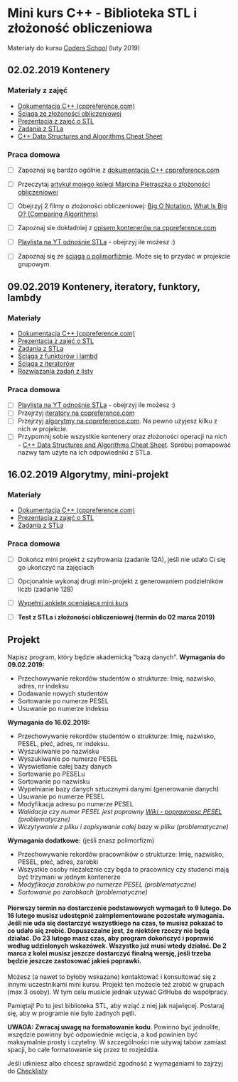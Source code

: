 # Mini kurs C++ - Biblioteka STL i złożoność obliczeniowa
Materiały do kursu [Coders School](http://coders.school) (luty 2019)

## 02.02.2019 Kontenery

### Materiały z zajęć
- [Dokumentacja C++ (cppreference.com)](https://en.cppreference.com/)
- [Ściąga ze złożoności obliczeniowej](zlozonosc_obliczeniowa.pdf)
- [Prezentacja z zajęć o STL](STL.pdf)
- [Zadania z STLa](zadania_STL.pdf)
- [C++ Data Structures and Algorithms Cheat Sheet](https://github.com/gibsjose/cpp-cheat-sheet/blob/master/Data%20Structures%20and%20Algorithms.md)

### Praca domowa
- [ ] Zapoznaj się bardzo ogólnie z [dokumentacją C++ cppreference.com](http://en.cppreference.com/w/)
- [ ] Przeczytaj [artykuł mojego kolegi Marcina Pietraszka o złożoności obliczeniowej](http://www.samouczekprogramisty.pl/podstawy-zlozonosci-obliczeniowej/)
- [ ] Obejrzyj 2 filmy o złożoności obliczeniowej: [Big O Notation](https://www.youtube.com/watch?v=v4cd1O4zkGw), [What Is Big O? (Comparing Algorithms)](https://www.youtube.com/watch?v=MyeV2_tGqvw)
- [ ] Zapoznaj sie dokładniej z [opisem kontenerów na cppreference.com](http://en.cppreference.com/w/cpp/container)
- [ ] [Playlista na YT odnośnie STLa](https://www.youtube.com/playlist?list=PL5jc9xFGsL8G3y3ywuFSvOuNm3GjBwdkb) - obejrzyj ile możesz :)
- [ ] Zapoznaj się ze [ściągą o polimorfiźmie](polimorfizm.pdf). Może się to przydać w projekcie grupowym.


## 09.02.2019 Kontenery, iteratory, funktory, lambdy

### Materiały
- [Dokumentacja C++ (cppreference.com)](https://en.cppreference.com/)
- [Prezentacja z zajęć o STL](STL.pdf)
- [Zadania z STLa](zadania_STL.pdf)
- [Ściąga z funktorów i lambd](Funktory_i_lambdy.pdf)
- [Ściąga z iteratorów](iteratory.pdf)
- [Rozwiązania zadań z listy](https://github.com/LordLukin/stl)

### Praca domowa
- [ ] [Playlista na YT odnośnie STLa](https://www.youtube.com/playlist?list=PL5jc9xFGsL8G3y3ywuFSvOuNm3GjBwdkb) - obejrzyj ile możesz :)
- [ ] Przejrzyj [iteratory na cppreference.com](https://en.cppreference.com/w/cpp/iterator)
- [ ] Przejrzyj [algorytmy na cppreference.com](https://en.cppreference.com/w/cpp/algorithm). Na pewno użyjesz kilku z nich w projekcie.
- [ ] Przypomnij sobie wszystkie kontenery oraz złożoności operacji na nich -  [C++ Data Structures and Algorithms Cheat Sheet](https://github.com/gibsjose/cpp-cheat-sheet/blob/master/Data%20Structures%20and%20Algorithms.md). Spróbuj pomapować nazwy tam użyte na ich odpowiedniki z STLa.

## 16.02.2019 Algorytmy, mini-projekt

### Materiały
- [Dokumentacja C++ (cppreference.com)](https://en.cppreference.com/)
- [Prezentacja z zajęć o STL](STL.pdf)
- [Zadania z STLa](zadania_STL.pdf)
    
### Praca domowa
  - [ ] Dokończ mini projekt z szyfrowania (zadanie 12A), jeśli nie udało Ci się go ukończyć na zajęciach
  - [ ] Opcjonalnie wykonaj drugi mini-projekt z generowaniem podzielników liczb (zadanie 12B)
  - [ ] [Wypełnij ankietę oceniającą mini kurs](https://goo.gl/forms/sMAJFvXkaz1rmYhc2)
  - [ ] **Test z STLa i złożoności obliczeniowej (termin do 02 marca 2019)**
  
  
## Projekt

Napisz program, który będzie akademicką "bazą danych".
**Wymagania do 09.02.2019:**
-   Przechowywanie rekordów studentów o strukturze: Imię, nazwisko, adres, nr indeksu
-   Dodawanie nowych studentów
-   Sortowanie po numerze PESEL
-   Usuwanie po numerze indeksu

**Wymagania do 16.02.2019:**
  - Przechowywanie rekordów studentów o strukturze: Imię, nazwisko, PESEL, płeć, adres, nr indeksu.
  - Wyszukiwanie po nazwisku
  - Wyszukiwanie po numerze PESEL
  - Wyswietlanie całej bazy danych
  - Sortowanie po PESELu
  - Sortowanie po nazwisku
  - Wypełnianie bazy danych sztucznymi danymi (generowanie danych)
  - Usuwanie po numerze PESEL
  - Modyfikacja adresu po numerze PESEL
  - _Walidacja czy numer PESEL jest poprawny [Wiki - poprawnosc PESEL](https://pl.wikipedia.org/wiki/PESEL#Cyfra_kontrolna_i_sprawdzanie_poprawno%C5%9Bci_numeru) (problematyczne)_
  - _Wczytywanie z pliku i zapisywanie całej bazy w pliku (problematyczne)_

**Wymagania dodatkowe:** (jeśli znasz polimorfizm)
  - Przechowywanie rekordów pracowników o strukturze: Imię, nazwisko, PESEL, płeć, adres, zarobki
  - Wszystkie osoby niezależnie czy będa to pracownicy czy studenci mają być trzymani w jednym kontenerze
  - _Modyfikacja zarobków po numerze PESEL (problematyczne)_
  - _Sortowanie po zarobkach (problematyczne)_

#### Pierwszy termin na dostarczenie podstawowych wymagań to 9 lutego. Do 16 lutego musisz udostępnić zaimplementowane pozostałe wymagania. Jeśli nie uda się dostarczyć wszystkiego na czas, to musisz pokazać to co udało się zrobić. Dopuszczalne jest, że niektóre rzeczy nie będą działać. Do 23 lutego masz czas, aby program dokończyć i poprawić według udzielonych wskazówek. Wszystko już musi wtedy działać. Do 2 marca z kolei musisz jeszcze dostarczyć finalną wersję, jeśli trzeba będzie jeszcze zastosować jakieś poprawki.

Możesz (a nawet to byłoby wskazane) kontaktować i konsultować się z innymi uczestnikami mini kursu. Projekt ten możecie też zrobić w grupach (max 3 osoby). W tym celu musicie jednak używać GitHuba do współpracy.

Pamiętaj! Po to jest biblioteka STL, aby wziąć z niej jak najwięcej. Postaraj się, aby w programie nie było żadnych pętli.

**UWAGA: Zwracaj uwagę na formatowanie kodu**. Powinno być jednolite, wszędzie powinny być odpowiednie wcięcia, a kod powinien być maksymalnie prosty i czytelny. W szczególności nie używaj tabów zamiast spacji, bo całe formatowanie się przez to rozjeżdża.

Jeśli utkniesz albo chcesz sprawdzić zgodność z wymaganiami to zajrzyj do [Checklisty](checklist.md)
